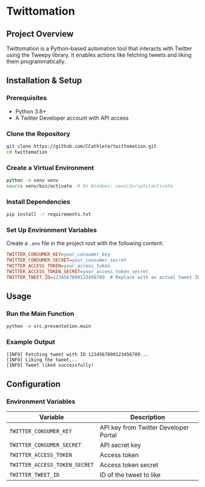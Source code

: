 
# **Twittomation**  

## **Project Overview**  
Twittomation is a Python-based automation tool that interacts with Twitter using the Tweepy library. It enables actions like fetching tweets and liking them programmatically.  

## **Installation & Setup**  

### **Prerequisites**  
- Python 3.8+  
- A Twitter Developer account with API access  

### **Clone the Repository**  
```sh
git clone https://github.com/CCathlete/twittomation.git
cd twittomation
```

### **Create a Virtual Environment**  
```sh
python -m venv venv
source venv/bin/activate  # On Windows: venv\Scripts\activate
```

### **Install Dependencies**  
```sh
pip install -r requirements.txt
```

### **Set Up Environment Variables**  
Create a `.env` file in the project root with the following content:  

```ini
TWITTER_CONSUMER_KEY=your_consumer_key
TWITTER_CONSUMER_SECRET=your_consumer_secret
TWITTER_ACCESS_TOKEN=your_access_token
TWITTER_ACCESS_TOKEN_SECRET=your_access_token_secret
TWITTER_TWEET_ID=1234567890123456789  # Replace with an actual tweet ID
```

## **Usage**  

### **Run the Main Function**  
```sh
python -m src.presentation.main
```

### **Example Output**  
```
[INFO] Fetching tweet with ID 1234567890123456789...
[INFO] Liking the tweet...
[INFO] Tweet liked successfully!
```

## **Configuration**  

### **Environment Variables**  
| Variable | Description |
|----------|------------|
| `TWITTER_CONSUMER_KEY` | API key from Twitter Developer Portal |
| `TWITTER_CONSUMER_SECRET` | API secret key |
| `TWITTER_ACCESS_TOKEN` | Access token |
| `TWITTER_ACCESS_TOKEN_SECRET` | Access token secret |
| `TWITTER_TWEET_ID` | ID of the tweet to like |
